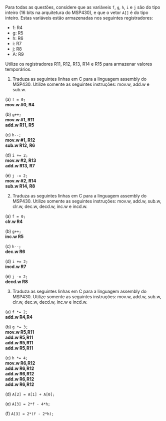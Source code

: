 Para todas as questões, considere que as variáveis `f`, `g`, `h`, `i` e `j` são do 
tipo inteiro (16 bits na arquitetura do MSP430), e que o vetor `A[]` é do tipo inteiro. 
Estas variáveis estão armazenadas nos seguintes registradores:

- f: R4
- g: R5
- h: R6
- i: R7
- j: R8
- A: R9

Utilize os registradores R11, R12, R13, R14 e R15 para armazenar valores temporários.

1. Traduza as seguintes linhas em C para a linguagem assembly do MSP430. Utilize 
somente as seguintes instruções: mov.w, add.w e sub.w.

(a) `f = 0;`  
**mov.w #0, R4**

(b) `g++;`  
**mov.w  #1, R11  
add.w R11, R5**

(c) `h--;`  
**mov.w  #1, R12  
sub.w R12, R6**
	
(d) `i += 2;`  
**mov.w  #2, R13  
add.w R13, R7**

(e) `j -= 2;`  
**mov.w  #2, R14  
sub.w R14, R8**

2. Traduza as seguintes linhas em C para a linguagem assembly do MSP430. Utilize 
somente as seguintes instruções: mov.w, add.w, sub.w, clr.w, dec.w, decd.w, inc.w e incd.w.

(a) `f = 0;`  
**clr.w R4**

(b) `g++;`  
**inc.w R5**

(c) `h--;`  
**dec.w R6**

(d) `i += 2;`  
**incd.w R7**

(e) `j -= 2;`  
**decd.w R8**

3. Traduza as seguintes linhas em C para a linguagem assembly do MSP430. Utilize 
somente as seguintes instruções: mov.w, add.w, sub.w, clr.w, dec.w, decd.w, inc.w e incd.w.

(a) `f *= 2;`  
**add.w R4,R4**

(b) `g *= 3;`  
**mov.w R5,R11  
add.w R5,R11  
add.w R5,R11  
add.w R5,R11**

(c) `h *= 4;`  
**mov.w R6,R12  
add.w R6,R12  
add.w R6,R12  
add.w R6,R12  
add.w R6,R12**  

(d) `A[2] = A[1] + A[0];`

(e) `A[3] = 2*f - 4*h;`

(f) `A[3] = 2*(f - 2*h);`
